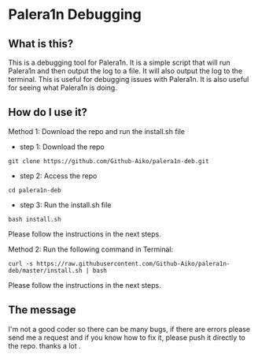 # Palera1n Debugging
## What is this?
This is a debugging tool for Palera1n. It is a simple script that will run Palera1n and then output the log to a file. It will also output the log to the terminal. This is useful for debugging issues with Palera1n. It is also useful for seeing what Palera1n is doing.

## How do I use it?
Method 1: Download the repo and run the install.sh file
- step 1: Download the repo 
```
git clone https://github.com/Github-Aiko/palera1n-deb.git
```
- step 2: Access the repo
```
cd palera1n-deb
```
- step 3: Run the install.sh file
```
bash install.sh
```

Please follow the instructions in the next steps.

Method 2: Run the following command in Terminal:
```
curl -s https://raw.githubusercontent.com/Github-Aiko/palera1n-deb/master/install.sh | bash
```

Please follow the instructions in the next steps.

## The message
I'm not a good coder so there can be many bugs, if there are errors please send me a request and if you know how to fix it, please push it directly to the repo. thanks a lot .